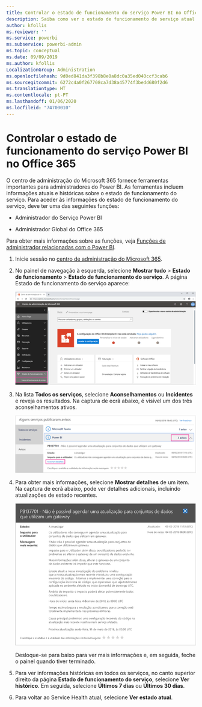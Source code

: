 ```yaml
---
title: Controlar o estado de funcionamento do serviço Power BI no Office 365
description: Saiba como ver o estado de funcionamento de serviço atual e histórico no centro de administração do Microsoft 365.
author: kfollis
ms.reviewer: ''
ms.service: powerbi
ms.subservice: powerbi-admin
ms.topic: conceptual
ms.date: 09/09/2019
ms.author: kfollis
LocalizationGroup: Administration
ms.openlocfilehash: 9d0ed841da3f398b8e0a8dc0a35ed040ccf3cab6
ms.sourcegitcommit: 6272c4a0f267708ca7d38a45774f3bedd680f2d6
ms.translationtype: HT
ms.contentlocale: pt-PT
ms.lasthandoff: 01/06/2020
ms.locfileid: "74700010"
---
```

# <a name="track-power-bi-service-health-in-office-365"></a>Controlar o estado de funcionamento do serviço Power BI no Office 365

O centro de administração do Microsoft 365 fornece ferramentas importantes para administradores do Power BI. As ferramentas incluem informações atuais e históricas sobre o estado de funcionamento do serviço. Para aceder às informações do estado de funcionamento do serviço, deve ter uma das seguintes funções:

* Administrador do Serviço Power BI

* Administrador Global do Office 365

Para obter mais informações sobre as funções, veja [Funções de administrador relacionadas com o Power BI](service-admin-administering-power-bi-in-your-organization.md#administrator-roles-related-to-power-bi).

1. Inicie sessão no [centro de administração do Microsoft 365](https://portal.office.com/adminportal).

1. No painel de navegação à esquerda, selecione **Mostrar tudo** > **Estado de funcionamento** > **Estado de funcionamento do serviço**. A página Estado de funcionamento do serviço aparece:

    ![Captura de ecrã do centro de administração Microsoft 365 com as opções de Estado de funcionamento e Estado de funcionamento do serviço em destaque.](media/service-admin-health/service-health-tile.png)

1. Na lista **Todos os serviços**, selecione **Aconselhamentos** ou **Incidentes** e reveja os resultados. Na captura de ecrã abaixo, é visível um dos três aconselhamentos ativos.

    ![Captura de ecrã da página Estado de funcionamento do serviço com os três aconselhamentos para o Power BI e a opção Mostrar detalhes em destaque.](media/service-admin-health/active-advisories.png)

1. Para obter mais informações, selecione **Mostrar detalhes** de um item. Na captura de ecrã abaixo, pode ver detalhes adicionais, incluindo atualizações de estado recentes.

    ![Captura de ecrã de detalhes do Aconselhamento.](media/service-admin-health/advisory-details.png)

    Desloque-se para baixo para ver mais informações e, em seguida, feche o painel quando tiver terminado.

1. Para ver informações históricas em todos os serviços, no canto superior direito da página **Estado de funcionamento do serviço**, selecione **Ver histórico**. Em seguida, selecione **Últimos 7 dias** ou **Últimos 30 dias**. 

1. Para voltar ao Service Health atual, selecione **Ver estado atual**.